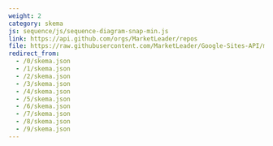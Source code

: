 ```yaml
---
weight: 2
category: skema
js: sequence/js/sequence-diagram-snap-min.js
link: https://api.github.com/orgs/MarketLeader/repos
file: https://raw.githubusercontent.com/MarketLeader/Google-Sites-API/master/kelola_atribut/data_terkini/Workspace
redirect_from:
  - /0/skema.json
  - /1/skema.json
  - /2/skema.json
  - /3/skema.json
  - /4/skema.json
  - /5/skema.json
  - /6/skema.json
  - /7/skema.json
  - /8/skema.json
  - /9/skema.json
---
```

